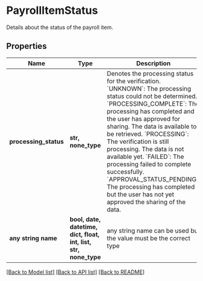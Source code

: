 # PayrollItemStatus

Details about the status of the payroll item.

## Properties
Name | Type | Description | Notes
------------ | ------------- | ------------- | -------------
**processing_status** | **str, none_type** | Denotes the processing status for the verification.  &#x60;UNKNOWN&#x60;: The processing status could not be determined.  &#x60;PROCESSING_COMPLETE&#x60;: The processing has completed and the user has approved for sharing. The data is available to be retrieved.  &#x60;PROCESSING&#x60;: The verification is still processing. The data is not available yet.  &#x60;FAILED&#x60;: The processing failed to complete successfully.  &#x60;APPROVAL_STATUS_PENDING&#x60;: The processing has completed but the user has not yet approved the sharing of the data. | [optional] 
**any string name** | **bool, date, datetime, dict, float, int, list, str, none_type** | any string name can be used but the value must be the correct type | [optional]

[[Back to Model list]](../README.md#documentation-for-models) [[Back to API list]](../README.md#documentation-for-api-endpoints) [[Back to README]](../README.md)



